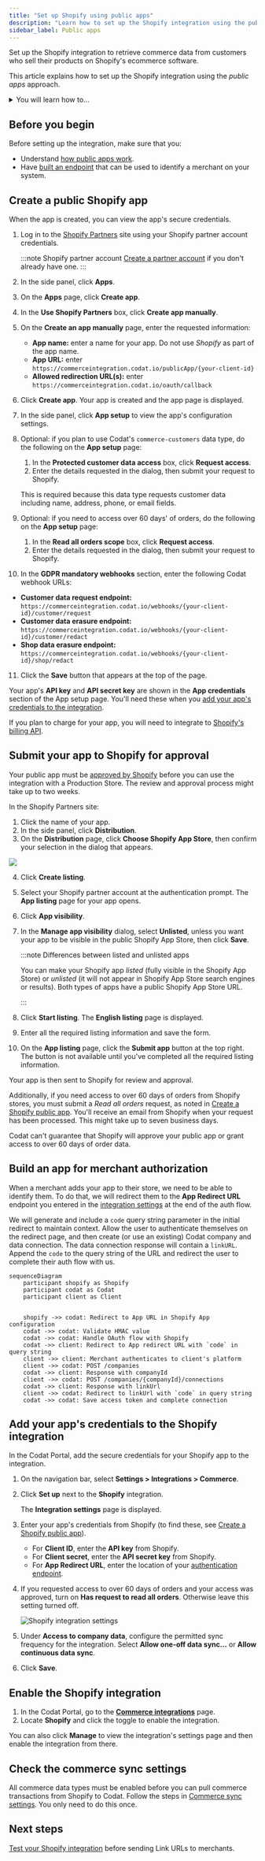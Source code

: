 ```yaml
---
title: "Set up Shopify using public apps"
description: "Learn how to set up the Shopify integration using the public apps approach to merchant data connection"
sidebar_label: Public apps
---
```


Set up the Shopify integration to retrieve commerce data from customers who sell their products on Shopify's ecommerce software.

This article explains how to set up the Shopify integration using the _public apps_ approach.

<details>

<summary>You will learn how to...</summary>

- [Create a Shopify app](/integrations/commerce/shopify/commerce-shopify-public-apps#create-a-public-shopify-app)
- [Submit your app to Shopify for approval](/integrations/commerce/shopify/commerce-shopify-public-apps#submit-your-app-to-shopify-for-approval)
- [Buid an app for merchant authorization](/integrations/commerce/shopify/commerce-shopify-public-apps#build-an-app-for-merchant-authorization)
- [Add your app's credentials to the Shopify integration](/integrations/commerce/shopify/commerce-shopify-public-apps#add-your-apps-credentials-to-the-shopify-integration)
- [Enable the Shopify integration](/integrations/commerce/shopify/commerce-shopify-public-apps#enable-the-shopify-integration)
- [Check the commerce sync settings](/integrations/commerce/shopify/commerce-shopify-public-apps#check-the-commerce-sync-settings)

</details>

## Before you begin

Before setting up the integration, make sure that you:

- Understand [how public apps work](/integrations/commerce/shopify/commerce-shopify#about-public-apps).
- Have [built an endpoint](/integrations/commerce/shopify/commerce-shopify-public-apps#build-an-app-for-merchant-authorization) that can be used to identify a merchant on your system.

## Create a public Shopify app

When the app is created, you can view the app's secure credentials.

1. Log in to the [Shopify Partners](https://developers.shopify.com/) site using your Shopify partner account credentials.

   :::note Shopify partner account
   [Create a partner account](https://accounts.shopify.com/signup?rid=c272bffe-3e6f-4583-b6f2-f6bd71b340e5) if you don't already have one.
   :::

2. In the side panel, click **Apps**.
3. On the **Apps** page, click **Create app**.
4. In the **Use Shopify Partners** box, click **Create app manually**.
5. On the **Create an app manually** page, enter the requested information:
   - **App name:** enter a name for your app. Do not use _Shopify_ as part of the app name.
   - **App URL:** enter `https://commerceintegration.codat.io/publicApp/{your-client-id}`
   - **Allowed redirection URL(s):** enter `https://commerceintegration.codat.io/oauth/callback`
6. Click **Create app**. Your app is created and the app page is displayed.
7. In the side panel, click **App setup** to view the app's configuration settings.
8. Optional: if you plan to use Codat's `commerce-customers` data type, do the following on the **App setup** page:
   1. In the **Protected customer data access** box, click **Request access**.
   2. Enter the details requested in the dialog, then submit your request to Shopify.
   
   This is required because this data type requests customer data including name, address, phone, or email fields.
9. Optional: if you need to access over 60 days' of orders, do the following on the **App setup** page:
   1. In the **Read all orders scope** box, click **Request access**.
   2. Enter the details requested in the dialog, then submit your request to Shopify.
10. In the **GDPR mandatory webhooks** section, enter the following Codat webhook URLs:
   - **Customer data request endpoint:** `https://commerceintegration.codat.io/webhooks/{your-client-id}/customer/request`
   - **Customer data erasure endpoint:** `https://commerceintegration.codat.io/webhooks/{your-client-id}/customer/redact`
   - **Shop data erasure endpoint:** `https://commerceintegration.codat.io/webhooks/{your-client-id}/shop/redact`
11. Click the **Save** button that appears at the top of the page.

Your app's **API key** and **API secret key** are shown in the **App credentials** section of the App setup page. You'll need these when you [add your app's credentials to the integration](/integrations/commerce/shopify/commerce-shopify-public-apps#add-your-apps-credentials-to-the-shopify-integration).

If you plan to charge for your app, you will need to integrate to [Shopify's billing API](https://shopify.dev/docs/apps/billing).

## Submit your app to Shopify for approval

Your public app must be [approved by Shopify](https://shopify.dev/apps/store/requirements) before you can use the integration with a Production Store. The review and approval process might take up to two weeks.

In the Shopify Partners site:

1. Click the name of your app.
2. In the side panel, click **Distribution**.
3. On the **Distribution** page, click **Choose Shopify App Store**, then confirm your selection in the dialog that appears.

<img src="/img/old/386725f-choose-shopify-app-store.png" />

4. Click **Create listing**.
5. Select your Shopify partner account at the authentication prompt. The **App listing** page for your app opens.
6. Click **App visibility**.
7. In the **Manage app visibility** dialog, select **Unlisted**, unless you want your app to be visible in the public Shopify App Store, then click **Save**.

   :::note Differences between listed and unlisted apps

   You can make your Shopify app _listed_ (fully visible in the Shopify App Store) or _unlisted_ (it will not appear in Shopify App Store search engines or results). Both types of apps have a public Shopify App Store URL.

   :::

8. Click **Start listing**. The **English listing** page is displayed.
9. Enter all the required listing information and save the form.
10. On the **App listing** page, click the **Submit app** button at the top right. The button is not available until you've completed all the required listing information.

Your app is then sent to Shopify for review and approval.

Additionally, if you need access to over 60 days of orders from Shopify stores, you must submit a _Read all orders_ request, as noted in [Create a Shopify public app](/integrations/commerce/shopify/commerce-shopify-public-apps#create-a-shopify-public-app). You'll receive an email from Shopify when your request has been processed. This might take up to seven business days.

Codat can't guarantee that Shopify will approve your public app or grant access to over 60 days of order data.

## Build an app for merchant authorization

When a merchant adds your app to their store, we need to be able to identify them. To do that, we will redirect them to the **App Redirect URL** endpoint you entered in the [integration settings](/integrations/commerce/shopify/commerce-shopify-public-apps#add-your-apps-credentials-to-the-shopify-integration) at the end of the auth flow. 

We will generate and include a `code` query string parameter in the initial redirect to maintain context. Allow the user to authenticate themselves on the redirect page, and then create (or use an existing) Codat company and data connection. The data connection response will contain a `linkURL`. Append the `code` to the query string of the URL and redirect the user to complete their auth flow with us.

```mermaid
sequenceDiagram
    participant shopify as Shopify
    participant codat as Codat
    participant client as Client


    shopify ->> codat: Redirect to App URL in Shopify App configuration
    codat ->> codat: Validate HMAC value
    codat ->> codat: Handle OAuth flow with Shopify
    codat ->> client: Redirect to App redirect URL with `code` in query string
    client ->> client: Merchant authenticates to client's platform
    client ->> codat: POST /companies
    codat ->> client: Response with companyId
    client ->> codat: POST /companies/{companyId}/connections
    codat ->> client: Response with linkUrl
    client ->> codat: Redirect to linkUrl with `code` in query string
    codat ->> codat: Save access token and complete connection
```

## Add your app's credentials to the Shopify integration

In the Codat Portal, add the secure credentials for your Shopify app to the integration.

1. On the navigation bar, select **Settings > Integrations > Commerce**.

2. Click **Set up** next to the **Shopify** integration.

   The **Integration settings** page is displayed.

3. Enter your app's credentials from Shopify (to find these, see [Create a Shopify public app](/integrations/commerce/shopify/commerce-shopify-public-apps#create-a-shopify-public-app)).
   - For **Client ID**, enter the **API key** from Shopify.
   - For **Client secret**, enter the **API secret key** from Shopify.
   - For **App Redirect URL**, enter the location of your [authentication endpoint](/integrations/commerce/shopify/commerce-shopify-public-apps#build-an-app-for-merchant-authorization).

4. If you requested access to over 60 days of orders and your access was approved, turn on **Has request to read all orders**. Otherwise leave this setting turned off.

   ![Shopify integration settings](/img/integrations/commerce/shopify/76d5c94-Shopify_integration_settings.png "The 'Has request to read all orders' checkbox on the Shopify integration settings page.")

5. Under **Access to company data**, configure the permitted sync frequency for the integration. Select **Allow one-off data sync…** or **Allow continuous data sync**.

6. Click **Save**.

## Enable the Shopify integration

1. In the Codat Portal, go to the <a className="external" href="https://app.codat.io/settings/integrations/commerce" target="blank">**Commerce integrations**</a> page.
2. Locate **Shopify** and click the toggle to enable the integration.

You can also click **Manage** to view the integration's settings page and then enable the integration from there.

## Check the commerce sync settings

All commerce data types must be enabled before you can pull commerce transactions from Shopify to Codat. Follow the steps in [Commerce sync settings](/integrations/commerce/commerce-sync-settings). You only need to do this once.

## Next steps

[Test your Shopify integration](test-shopify) before sending Link URLs to merchants.
